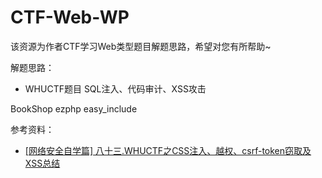 # CTF-Web-WP
该资源为作者CTF学习Web类型题目解题思路，希望对您有所帮助~


解题思路：
- WHUCTF题目
SQL注入、代码审计、XSS攻击

BookShop
ezphp
easy_include

参考资料：
- [[网络安全自学篇] 八十三.WHUCTF之CSS注入、越权、csrf-token窃取及XSS总结](https://blog.csdn.net/Eastmount/article/details/106560849)
